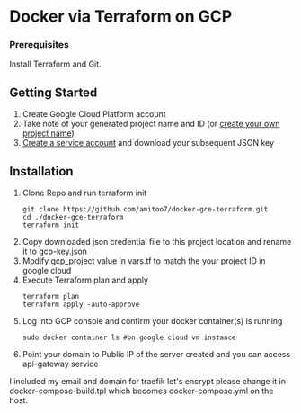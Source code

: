 # Docker via Terraform on GCP

### Prerequisites

Install Terraform and Git.

## Getting Started

1. Create Google Cloud Platform account
2. Take note of your generated project name and ID (or [create your own project name](https://console.cloud.google.com/cloud-resource-manager?_ga=2.152268665.-1101307456.1571267735))
3. [Create a service account](https://cloud.google.com/video-intelligence/docs/common/auth#creating_a_service_account_in_the) and download your subsequent JSON key

## Installation

1. Clone Repo and run terraform init
   ```
   git clone https://github.com/amitoo7/docker-gce-terraform.git
   cd ./docker-gce-terraform
   terraform init
   ```
2. Copy downloaded json credential file to this project location and rename it to gcp-key.json
3. Modify gcp_project value in vars.tf to match the your project ID in google cloud
4. Execute Terraform plan and apply
   ```
   terraform plan
   terraform apply -auto-approve
   ```
5. Log into GCP console and confirm your docker container(s) is running
   ```
   sudo docker container ls #on google cloud vm instance
   ```
6. Point your domain to Public IP of the server created and you can access api-gateway service


I included my email and domain for traefik let's encrypt please change it in docker-compose-build.tpl which becomes docker-compose.yml on the host.
